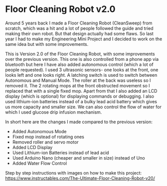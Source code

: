 # Floor Cleaning Robot v2.0
Around 5 years back I made a Floor Cleaning Robot (CleanSweep) from scratch, which was a hit and a lot of people followed the guide and tried making their own robot. But that design actually had some flaws. So last year I had to make my Engineering Mini Project and I decided to work on the same idea but with some improvements.

This is Version 2.0 of the Floor Cleaning Robot, with some improvements over the previous version. This one is also controlled from a phone app via bluetooth but here I have also added autonomous control (which a lot of people requested). I used 3 ultrasonic sensors- one looks at the front, one looks left and one looks right. A latching switch is used to switch between Autonomous and Manual Mode. The roller at the back was useless so I removed it. The 2 rotating mops at the front obstructed movement so I replaced that with a single fixed mop. Apart from that I also added an LCD display (which is optional) for displaying commands or debugging. I also used lithium-ion batteries instead of a bulky lead acid battery which gives us more capacity and smaller size. We can also control the flow of water for which I used glucose drip infusion mechanism.

In short here are the changes I made compared to the previous version:

- Added Autonomous Mode
- Fixed mop instead of rotating ones
- Removed roller and servo motor
- Added LCD Display
- Used Lithium-ion Batteries instead of lead acid
- Used Arduino Nano (cheaper and smaller in size) instead of Uno
- Added Water Flow Control

Step by step instructions with images on how to make this project: https://www.instructables.com/The-Ultimate-Floor-Cleaning-Robot-v20/
